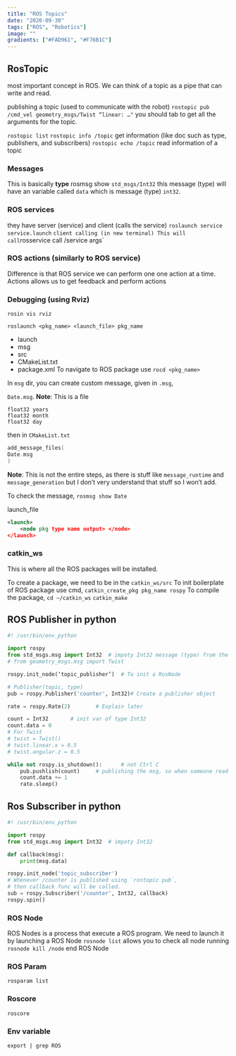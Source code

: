 ```yaml
---
title: "ROS Topics"
date: "2020-09-30"
tags: ["ROS", "Robotics"]
image: ""
gradients: ["#FAD961", "#F76B1C"]
---
```


## RosTopic
most important concept in ROS. We can think of a topic as a pipe that can write and read.

publishing a topic (used to communicate with the robot) `rostopic pub /cmd_vel geometry_msgs/Twist “linear: …"` you should tab to get all the arguments for the topic.

`rostopic list` `rostopic info /topic` get information (like doc such as type, publishers, and subscribers) `rostopic echo /topic` read information of a topic

### Messages
This is basically **type** rosmsg show `std_msgs/Int32` this message (type) will have an variable called `data` which is message (type) `int32`.

### ROS services
they have server (service) and client (calls the service) `roslaunch service service.launch`
`
client calling (in new terminal) This will call `rosservice call /service args`

### ROS actions (similarly to ROS service)
Difference is that ROS service we can perform one one action at a time. Actions allows us to get feedback and perform actions

### Debugging (using Rviz)
`rosin vis rviz`

`roslaunch <pkg_name> <launch_file> pkg_name`

- launch
- msg
- src
- CMakeList.txt
- package.xml
To navigate to ROS package use `rocd <pkg_name>`

In `msg` dir, you can create custom message, given in `.msg`,

`Date.msg`. **Note**: This is a file

```
float32 years
float32 month
float32 day
```

then in `CMakeList.txt`
```c
add_message_files(
Date.msg
)
```

**Note**: This is not the entire steps, as there is stuff like `message_runtime` and `message_generation` but I don’t very understand that stuff so I won’t add.

To check the message, 
`rosmsg show Date`

launch_file
```xml
<launch>
	<node pkg type name output> </node>
</launch>
```

### catkin_ws
This is where all the ROS packages will be installed.

To create a package, we need to be in the `catkin_ws/src`
To init boilerplate of ROS package use cmd, `catkin_create_pkg pkg_name rospy`
To compile the package, 
`cd ~/catkin_ws` 
`catkin_make`

## ROS Publisher in python
```py
#! /usr/bin/env_python

import rospy
from std_msgs.msg import Int32	# impoty Int32 message (type) from the std_msgs package
# from geometry_msgs.msg import Twist

rospy.init_node(‘topic_publisher’) 	# To init a RosNode

# Publisher(topic, type)
pub = rospy.Publisher('counter', Int32)# Create a publisher object

rate = rospy.Rate(2)		# Explain later

count = Int32		# init var of type Int32
count.data = 0
# For Twist
# twist = Twist()
# twist.linear.x = 0.5
# twist.angular.z = 0.5

while not rospy.is_shutdown():		# not Ctrl C
	pub.pushlish(count)		# publishing the msg, so when someone read /counter (given by pub var)
	count.data += 1
	rate.sleep()
```

## Ros Subscriber in python
```py
#! /usr/bin/env_python

import rospy
from std_msgs.msg import Int32	# impoty Int32

def callback(msg):
	print(msg.data)

rospy.init_node('topic_subscriber')
# Whenever /counter is published using `rostopic pub`, 
# then callback func will be called.
sub = rospy.Subscriber('/counter', Int32, callback)	
rospy.spin()
```

### ROS Node
ROS Nodes is a process that execute a ROS program. We need to launch it by launching a ROS Node `rosnode list` allows you to check all node running `rosnode kill /node` end ROS Node

### ROS Param
`rosparam list`

### Roscore
`roscore`

### Env variable
`export | grep ROS`